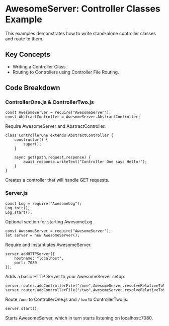# AwesomeServer: Controller Classes Example

This examples demonstrates how to write stand-alone controller classes and route to them.

## Key Concepts

 - Writing a Controller Class.
 - Routing to Controllers using Controller File Routing.

## Code Breakdown

### ControllerOne.js & ControllerTwo.js

```
const AwesomeServer = require("AwesomeServer");
const AbstractController = AwesomeServer.AbstractController;
```

Require AwesomeServer and AbstractController.

```
class ControllerOne extends AbstractController {
	constructor() {
		super();
	}

	async get(path,request,response) {
		await response.writeText("Controller One says Hello!");
	}
}
```

Creates a controller that will handle GET requests.

### Server.js

```
const Log = require("AwesomeLog");
Log.init();
Log.start();
```

Optional section for starting AwesomeLog.

```
const AwesomeServer = require("AwesomeServer");
let server = new AwesomeServer();
```

Require and Instantiates AwesomeServer.

```
server.addHTTPServer({
	hostname: "localhost",
	port: 7080
});
```

Adds a basic HTTP Server to your AwesomeServer setup.

```
server.router.addControllerFile("/one",AwesomeServer.resolveRelativeToModule(module,"./ControllerOne"));
server.router.addControllerFile("/two",AwesomeServer.resolveRelativeToModule(module,"./ControllerTwo"));
```
Route `/one` to ControllerOne.js and `/two` to ControllerTwo.js.

```
server.start();
```

Starts AwesomeServer, which in turn starts listening on localhost:7080.
